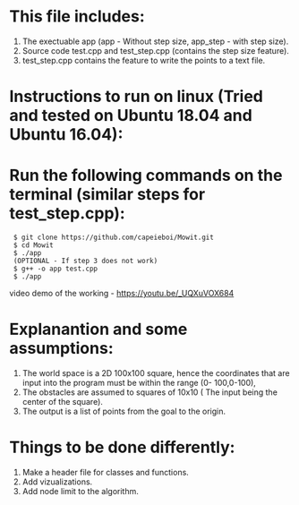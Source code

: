 # This file includes:
 1. The exectuable app (app - Without step size, app_step - with step size).
 2. Source code test.cpp and test_step.cpp (contains the step size feature).
 3. test_step.cpp contains the feature to write the points to a text file.

# Instructions to run on linux (Tried and tested on Ubuntu 18.04 and Ubuntu 16.04):
 # Run the following commands on the terminal (similar steps for test_step.cpp):
	 $ git clone https://github.com/capeieboi/Mowit.git
     $ cd Mowit
	 $ ./app
     (OPTIONAL - If step 3 does not work) 
	 $ g++ -o app test.cpp 
	 $ ./app

video demo of the working - https://youtu.be/_UQXuVOX684

# Explanantion and some assumptions:
 1. The world space is a 2D 100x100 square, hence the coordinates that are input into the program must be within the range (0-      100,0-100),
 2. The obstacles are assumed to squares of 10x10 ( The input being the center of the square).
 3. The output is a list of points from the goal to the origin. 

# Things to be done differently:
 1. Make a header file for classes and functions.
 2. Add vizualizations.
 3. Add node limit to the algorithm.

